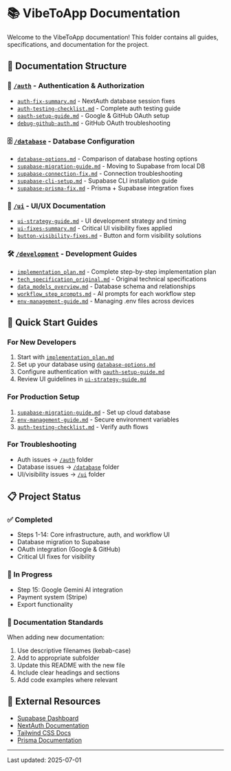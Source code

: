 # 📚 VibeToApp Documentation

Welcome to the VibeToApp documentation! This folder contains all guides, specifications, and documentation for the project.

## 📁 Documentation Structure

### 🔐 [`/auth`](./auth/) - Authentication & Authorization
- [`auth-fix-summary.md`](./auth/auth-fix-summary.md) - NextAuth database session fixes
- [`auth-testing-checklist.md`](./auth/auth-testing-checklist.md) - Complete auth testing guide
- [`oauth-setup-guide.md`](./auth/oauth-setup-guide.md) - Google & GitHub OAuth setup
- [`debug-github-auth.md`](./auth/debug-github-auth.md) - GitHub OAuth troubleshooting

### 🗄️ [`/database`](./database/) - Database Configuration
- [`database-options.md`](./database/database-options.md) - Comparison of database hosting options
- [`supabase-migration-guide.md`](./database/supabase-migration-guide.md) - Moving to Supabase from local DB
- [`supabase-connection-fix.md`](./database/supabase-connection-fix.md) - Connection troubleshooting
- [`supabase-cli-setup.md`](./database/supabase-cli-setup.md) - Supabase CLI installation guide
- [`supabase-prisma-fix.md`](./database/supabase-prisma-fix.md) - Prisma + Supabase integration fixes

### 🎨 [`/ui`](./ui/) - UI/UX Documentation
- [`ui-strategy-guide.md`](./ui/ui-strategy-guide.md) - UI development strategy and timing
- [`ui-fixes-summary.md`](./ui/ui-fixes-summary.md) - Critical UI visibility fixes applied
- [`button-visibility-fixes.md`](./ui/button-visibility-fixes.md) - Button and form visibility solutions

### 🛠️ [`/development`](./development/) - Development Guides
- [`implementation_plan.md`](./development/implementation_plan.md) - Complete step-by-step implementation plan
- [`tech_specification_original.md`](./development/tech_specification_original.md) - Original technical specifications
- [`data_models_overview.md`](./development/data_models_overview.md) - Database schema and relationships
- [`workflow_step_prompts.md`](./development/workflow_step_prompts.md) - AI prompts for each workflow step
- [`env-management-guide.md`](./development/env-management-guide.md) - Managing .env files across devices

## 🚀 Quick Start Guides

### For New Developers
1. Start with [`implementation_plan.md`](./development/implementation_plan.md)
2. Set up your database using [`database-options.md`](./database/database-options.md)
3. Configure authentication with [`oauth-setup-guide.md`](./auth/oauth-setup-guide.md)
4. Review UI guidelines in [`ui-strategy-guide.md`](./ui/ui-strategy-guide.md)

### For Production Setup
1. [`supabase-migration-guide.md`](./database/supabase-migration-guide.md) - Set up cloud database
2. [`env-management-guide.md`](./development/env-management-guide.md) - Secure environment variables
3. [`auth-testing-checklist.md`](./auth/auth-testing-checklist.md) - Verify auth flows

### For Troubleshooting
- Auth issues → [`/auth`](./auth/) folder
- Database issues → [`/database`](./database/) folder  
- UI/visibility issues → [`/ui`](./ui/) folder

## 📋 Project Status

### ✅ Completed
- Steps 1-14: Core infrastructure, auth, and workflow UI
- Database migration to Supabase
- OAuth integration (Google & GitHub)
- Critical UI fixes for visibility

### 🚧 In Progress
- Step 15: Google Gemini AI integration
- Payment system (Stripe)
- Export functionality

### 📝 Documentation Standards

When adding new documentation:
1. Use descriptive filenames (kebab-case)
2. Add to appropriate subfolder
3. Update this README with the new file
4. Include clear headings and sections
5. Add code examples where relevant

## 🔗 External Resources

- [Supabase Dashboard](https://supabase.com/dashboard)
- [NextAuth Documentation](https://next-auth.js.org/)
- [Tailwind CSS Docs](https://tailwindcss.com/docs)
- [Prisma Documentation](https://www.prisma.io/docs)

---

Last updated: 2025-07-01